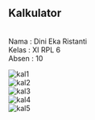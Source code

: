 <h2>Kalkulator</h2><br>
Nama  : Dini Eka Ristanti<br>
Kelas : XI RPL 6<br>
Absen : 10<br>

![kal1](https://cloud.githubusercontent.com/assets/22124865/19960805/9d505e3e-a1e1-11e6-8c54-983bda11aac9.JPG)<br>
![kal2](https://cloud.githubusercontent.com/assets/22124865/19960806/9d869bd4-a1e1-11e6-808d-704133e883b9.JPG)<br>
![kal3](https://cloud.githubusercontent.com/assets/22124865/19960808/9daae142-a1e1-11e6-9865-7891cc62ccdf.JPG)<br>
![kal4](https://cloud.githubusercontent.com/assets/22124865/19960807/9da741f4-a1e1-11e6-8f0b-5857e50b8ab6.JPG)<br>
![kal5](https://cloud.githubusercontent.com/assets/22124865/19960809/9dae2b9a-a1e1-11e6-95b1-853140855516.JPG)<br>
